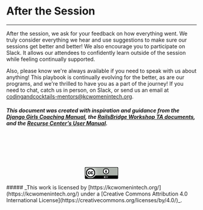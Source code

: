 # After the Session

---

After the session, we ask for your feedback on how everything went. We truly consider everything we hear and use suggestions to make sure our sessions get better and better! We also encourage you to participate on Slack. It allows our attendees to confidently learn outside of the session while feeling continually supported.

Also, please know we're always available if you need to speak with us about anything! This playbook is continually evolving for the better, as are our programs, and we're thrilled to have you as a part of the journey! If you need to chat, catch us in person, on Slack, or send us an email at [codingandcocktails-mentors@kcwomenintech.org](mailto:codingandcocktails-mentors@kcwomenintech.org).

##### _This document was created with inspiration and guidance from the [Django Girls Coaching Manual](https://coach.djangogirls.org/), the [RailsBridge Workshop TA documents](https://docs.railsbridge.org/workshop/ta_cheat_sheet), and the [Recurse Center’s User Manual](https://www.recurse.com/manual)_.

<p align="center">
    </br></br></br></br></br>
    <img align="middle" src="images/cc-kcwit.png" alt="KC Women in Tech" />
</p>
##### _This work is licensed by [https://kcwomenintech.org/](https://kcwomenintech.org/) under a [Creative Commons Attribution 4.0 International License](https://creativecommons.org/licenses/by/4.0/)_.
